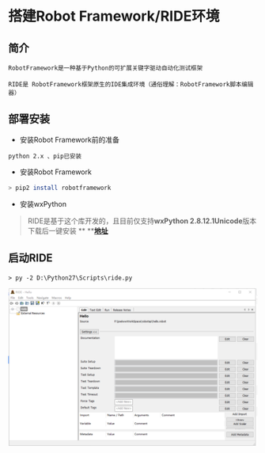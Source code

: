 # 搭建Robot Framework/RIDE环境

## 简介

```
RobotFramework是一种基于Python的可扩展关键字驱动自动化测试框架

RIDE是 RobotFramework框架原生的IDE集成环境（通俗理解：RobotFramework脚本编辑器）
```

## 部署安装

* 安装Robot Framework前的准备

```
python 2.x 、pip已安装
```

* 安装Robot Framework

```bash
> pip2 install robotframework
```

* 安装wxPython 

> RIDE是基于这个库开发的，且目前仅支持**wxPython 2.8.12.1Unicode**版本  下载后一键安装 ** **[**地址**](https://sourceforge.net/projects/wxpython/files/wxPython/2.8.12.1)



## 启动RIDE

```
> py -2 D:\Python27\Scripts\ride.py
```

![](/assets/ride.png)

